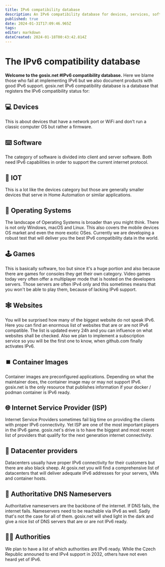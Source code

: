 ```yaml
---
title: IPv6 compatibility database
description: An IPv6 compatibility database for devices, services, software and IOT. It's basically a list who is to blame for their shitty firmware / software / OS.
published: true
date: 2024-01-31T17:09:46.965Z
tags: 
editor: markdown
dateCreated: 2024-01-18T00:43:42.814Z
---
```


# The IPv6 compatibility database


**Welcome to the **gosix.net** #IPv6 compatibility database.**
Here we blame those who fail at implementing IPv6 but we also document products with good IPv6 support.
gosix.net IPv6 compatibility database is a database that registers the IPv6 compatibility status for:

## :computer: Devices
This is about devices that have a network port or WiFi and don't run a classic computer OS but rather a firmware. 

## :keyboard: Software
The category of software is divided into client and server software. Both need IPv6 capabilities in order to support the current internet protocol.

## :space_invader: IOT
This is a lot like the devices category but those are generally smaller devices that serve in Home Automation or similar applications.

## :apple: Operating Systems
The landscape of Operating Systems is broader than you might think. There is not only Windows, macOS and Linux. This also covers the mobile devices OS market and even the more exotic OSes. Currently we are developing a robust test that will deliver you the best IPv6 compatibility data in the world.

## :joystick: Games
This is basically software, too but since it's a huge portion and also because there are games for consoles they get their own category. Video games today very often offer a multiplayer mode that is hosted on the developers servers. Those servers are often IPv4 only and this sometimes means that you won't be able to play them, because of lacking IPv6 support.

## :spider_web: Websites
You will be surprised how many of the biggest website do not speak IPv6. Here you can find an enormous list of websites that are or are not IPv6 compatible. The list is updated every 24h and you can influence on what websites shall be checked. Also we plan to implement a subscription service so you will be the first one to know, when github.com finally activates IPv6.

## :stop_button: Container Images
Container images are preconfigured applications. Depending on what the maintainer does, the container image may or may not support IPv6. gosix.net is the only resource that publishes information if your docker / podman container is IPv6 ready.

## :globe_with_meridians: Internet Service Provider (ISP)
Internet Service Providers sometimes fail big time on providing the clients with proper IPv6 connectivity. Yet ISP are one of the most important players in the IPv6 game. gosix.net's drive is to have the biggest and most recent list of providers that qualify for the next generation internet connectivity.

## :link: Datacenter providers
Datacenters usually have proper IPv6 connectivity for their customers but there are also black sheep. At gosix.net you will find a comprehensive list of datacenters that will deliver adequate IPv6 addresses for your servers, VMs and container hosts.

## :name_badge: Authoritative DNS Nameservers
Authoritative nameservers are the backbone of the internet. If DNS fails, the internet fails. Nameservers need to be reachable via IPv6 as well. Sadly that's not the case for all of them. gosix.net will shed light in the dark and give a nice list of DNS servers that are or are not IPv6 ready.

## 🧑‍⚖️ Authorities
We plan to have a list of which authorities are IPv6 ready. While the Czech Republic announed to end IPv4 support in 2032, others have not even heard yet of IPv6.


